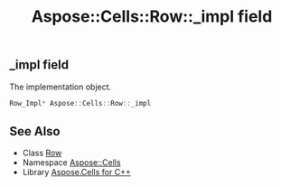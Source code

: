 ﻿---
title: Aspose::Cells::Row::_impl field
linktitle: _impl
second_title: Aspose.Cells for C++ API Reference
description: 'Aspose::Cells::Row::_impl field. The implementation object in C++.'
type: docs
weight: 3200
url: /cpp/aspose.cells/row/_impl/
---
## _impl field


The implementation object.

```cpp
Row_Impl* Aspose::Cells::Row::_impl
```

## See Also

* Class [Row](../)
* Namespace [Aspose::Cells](../../)
* Library [Aspose.Cells for C++](../../../)
